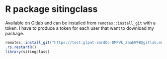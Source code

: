 # R package sitingclass

Available on [Gitlab](https://gitlab.met.no/pierreml/sitingclass) and can be installed from `remotes::install_git` with a token. I have to produce a token for each user that want to download my package. 

```R
remotes::install_git("https://test:glpat-zmrdDc-DMPVk_ZaakWFB@gitlab.met.no/pierreml/sitingclass.git",force=T)
.rs.restartR()
library(sitingclass)
```

